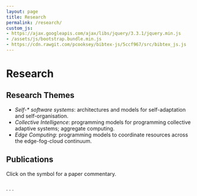 ```yaml
---
layout: page
title: Research
permalink: /research/
custom_js:
- https://ajax.googleapis.com/ajax/libs/jquery/3.3.1/jquery.min.js
- /assets/js/bootstrap.bundle.min.js
- https://cdn.rawgit.com/pcooksey/bibtex-js/5ccf967/src/bibtex_js.js
---
```


# Research

## Research Themes

- _Self-* software systems_: architectures and models for self-adaptation and self-organisation.
- *Collective Intelligence*: programming models for programming collective adaptive systems; aggregate computing.
- *Edge Computing*: programming models to coordinate resources across the edge-fog-cloud continuum.

<bibtex src="{{ '/assets/biblio.bib' | relative_url }}"></bibtex>

## Publications

Click on the symbol <i class="fas fa-info-circle"></i> for a paper commentary.

<div class="bibtex_structure">
  <div class="group year" extra="DESC number">
    <h3 class="title"></h3>
    <div class="templates"></div>
  </div>                                                            
</div>

<div class="bibtex_template">
  <div>
    <span class="title"></span>
  </div>
  <div class="if author"><span class="author"><span class="first"></span> <span class="last"></span></span></div>
  <span class="if booktitle"><span class="booktitle"></span>.</span>
  <span class="if journal"><span class="journal"></span>.</span>
  <span class="if year">
  <span class="year"></span>.
  <span class="if note">
    <!--<button class="bibtexVar" type="button" data-toggle="collapse" data-target="#notes_+BIBTEXKEY+" extra="BIBTEXKEY" role="button" aria-expanded="false" aria-controls="notes_+BIBTEXKEY+"><i class="fas fa-envelope"></i></button>-->
    <a class="bibtexVar" type="button" data-toggle="collapse" href="#notes_+BIBTEXKEY+" extra="BIBTEXKEY" role="button" aria-expanded="false" aria-controls="notes_+BIBTEXKEY+"><i class="fas fa-info-circle"></i></a>
  </span>
  </span>
  <div class="if url">
    <a class="bibtexVar" href="+URL+" extra="url">
      <span class="url"></span>
    </a>
  </div>
  <div class="if !url">
    <div class="if doi">
      <a class="bibtexVar" href="" extra="doi"><span class="doi"></span></a>
    </div>
  </div>
  <div class="note collapse bibtexVar" id="notes_+BIBTEXKEY+" extra="BIBTEXKEY">
    <span extra="note" class="note"></span>
  </div>
</div>

<div id="bibtex_display"></div>
